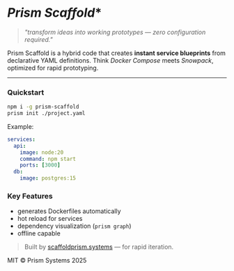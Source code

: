 # *Prism Scaffold**

> *"transform ideas into working prototypes — zero configuration required."*

Prism Scaffold is a hybrid code that creates **instant service blueprints** from declarative YAML definitions.
Think *Docker Compose* meets *Snowpack*, optimized for rapid prototyping.

---

### Quickstart

```bash
npm i -g prism-scaffold
prism init ./project.yaml
```

Example:

```yaml
services:
  api:
    image: node:20
    command: npm start
    ports: [3000]
  db:
    image: postgres:15
```

### Key Features

* generates Dockerfiles automatically
* hot reload for services
* dependency visualization (`prism graph`)
* offline capable

> Built by [scaffoldprism.systems](https://scaffoldprism.systems) — for rapid iteration.

MIT © Prism Systems 2025
